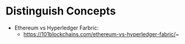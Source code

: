 # Distinguish Concepts
 - Ethereum vs Hyperledger Farbric:
    - https://101blockchains.com/ethereum-vs-hyperledger-fabric/~